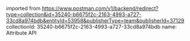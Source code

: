imported from https://www.postman.com/v1/backend/redirect?type=collection&id=35240-b6675f2c-2163-4993-a727-33cd8a974bdb&entityId=53958&publisherType=team&publisherId=37129
collectionId: 35240-b6675f2c-2163-4993-a727-33cd8a974bdb
name: Attribute API